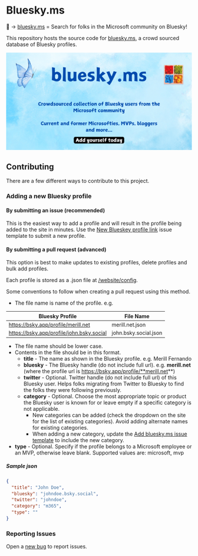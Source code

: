 # Bluesky.ms

🦋 → [bluesky.ms](https://bluesky.ms) = Search for folks in the Microsoft community on Bluesky!

This repository hosts the source code for [bluesky.ms](https://bluesky.ms), a crowd sourced database of Bluesky profiles.

![image](/website/static/OpenGraphImage.png)

## Contributing

There are a few different ways to contribute to this project.

### Adding a new Bluesky profile

#### By submitting an issue (recommended)

This is the easiest way to add a profile and will result in the profile being added to the site in minutes. Use the [New Blueskey profile link](https://github.com/merill/bluesky/issues/new?assignees=&labels=&template=add-profile.yaml&title=New+Bluesky+profile+) issue template to submit a new profile.

#### By submitting a pull request (advanced)

This option is best to make updates to existing profiles, delete profiles and bulk add profiles.

Each profile is stored as a .json file at [/website/config](https://github.com/merill/bluesky/tree/main/website/config).

Some conventions to follow when creating a pull request using this method.

* The file name is name of the profile. e.g.

| Bluesky Profile | File Name |
| --- | --- |
| https://bsky.app/profile/merill.net | merill.net.json |
| https://bsky.app/profile/john.bsky.social | john.bsky.social.json |

* The file name should be lower case.
* Contents in the file should be in this format.
  * **title** - The name as shown in the Bluesky profile. e.g. Merill Fernando
  * **bluesky** - The Bluesky handle (do not include full url). e.g. **merill.net** (where the profile url is https://bsky.app/profile/**merill.net**)
  * **twitter** - Optional. Twitter handle (do not include full url) of this Bluesky user. Helps folks migrating from Twitter to Bluesky to find the folks they were following previously.
  * **category** - Optional. Choose the most appropriate topic or product the Bluesky user is known for or leave empty if a specific category is not applicable. 
    * New categories can be added (check the dropdown on the site for the list of existing categories). Avoid adding alternate names for existing categories.
    * When adding a new category, update the [Add bluesky.ms issue template](https://github.com/merill/bluesky/blob/main/.github/ISSUE_TEMPLATE/add-link.yaml) to include the new category.
* **type** - Optional. Specify if the profile belongs to a Microsoft employee or an MVP, otherwise leave blank. Supported values are: microsoft, mvp

##### Sample json

```json
{
  "title": "John Doe",
  "bluesky": "johndoe.bsky.social",
  "twitter": "johndoe",
  "category": "m365",
  "type": ""
}
```
### Reporting Issues

Open a [new bug](https://github.com/merill/bluesky/issues/new?assignees=&labels=&template=add-bug.yaml&title=%5BBug%5D) to report issues.
